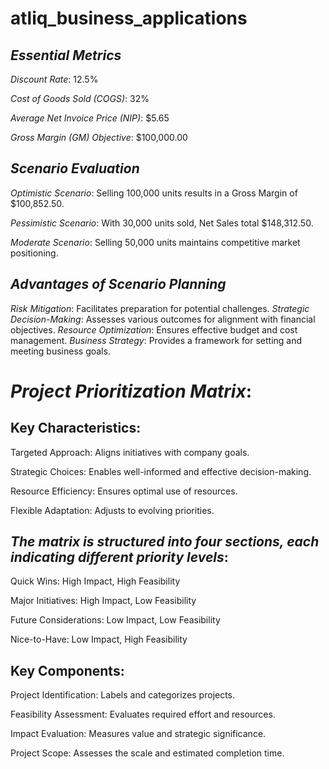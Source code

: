 # atliq_business_applications

## *Essential Metrics*

*Discount Rate*: 12.5%

*Cost of Goods Sold (COGS)*: 32%

*Average Net Invoice Price (NIP)*: $5.65

*Gross Margin (GM) Objective*: $100,000.00

## *Scenario Evaluation*

*Optimistic Scenario*: Selling 100,000 units results in a Gross Margin of $100,852.50.

*Pessimistic Scenario*: With 30,000 units sold, Net Sales total $148,312.50.

*Moderate Scenario*: Selling 50,000 units maintains competitive market positioning.

## *Advantages of Scenario Planning*

*Risk Mitigation*: Facilitates preparation for potential challenges.
*Strategic Decision-Making*: Assesses various outcomes for alignment with financial objectives.
*Resource Optimization*: Ensures effective budget and cost management.
*Business Strategy*: Provides a framework for setting and meeting business goals.
# *Project Prioritization Matrix*:

## Key Characteristics:

Targeted Approach: Aligns initiatives with company goals.

Strategic Choices: Enables well-informed and effective decision-making.

Resource Efficiency: Ensures optimal use of resources.

Flexible Adaptation: Adjusts to evolving priorities.

## *The matrix is structured into four sections, each indicating different priority levels*:

Quick Wins: High Impact, High Feasibility

Major Initiatives: High Impact, Low Feasibility

Future Considerations: Low Impact, Low Feasibility

Nice-to-Have: Low Impact, High Feasibility

 ## Key Components:

Project Identification: Labels and categorizes projects.

Feasibility Assessment: Evaluates required effort and resources.

Impact Evaluation: Measures value and strategic significance.

Project Scope: Assesses the scale and estimated completion time.   
